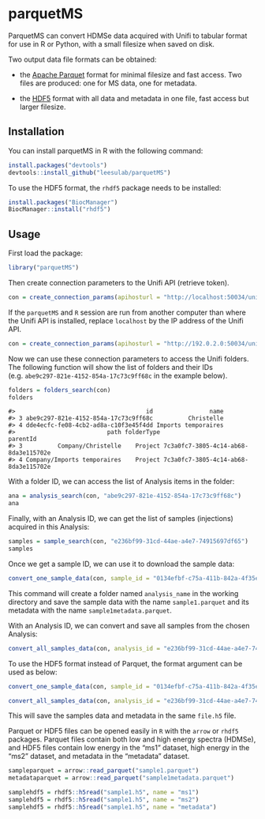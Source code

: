 
<!-- README.md is generated from README.Rmd. Please edit that file -->

# parquetMS

<!-- badges: start -->
<!-- badges: end -->

ParquetMS can convert HDMSe data acquired with Unifi to tabular format
for use in R or Python, with a small filesize when saved on disk.

Two output data file formats can be obtained:

- the [Apache Parquet](https://parquet.apache.org/) format for minimal
  filesize and fast access. Two files are produced: one for MS data, one
  for metadata.

- the [HDF5](https://www.hdfgroup.org/solutions/hdf5/) format with all
  data and metadata in one file, fast access but larger filesize.

## Installation

You can install parquetMS in R with the following command:

``` r
install.packages("devtools")
devtools::install_github("leesulab/parquetMS")
```

To use the HDF5 format, the `rhdf5` package needs to be installed:

``` r
install.packages("BiocManager")
BiocManager::install("rhdf5")
```

## Usage

First load the package:

``` r
library("parquetMS")
```

Then create connection parameters to the Unifi API (retrieve token).

``` r
con = create_connection_params(apihosturl = "http://localhost:50034/unifi/v1", identityurl = "http://localhost:50333/identity/connect/token")
```

If the `parquetMS` and `R` session are run from another computer than
where the Unifi API is installed, replace `localhost` by the IP address
of the Unifi API.

``` r
con = create_connection_params(apihosturl = "http://192.0.2.0:50034/unifi/v1", identityurl = "http://192.0.2.0:50333/identity/connect/token")
```

Now we can use these connection parameters to access the Unifi folders.
The following function will show the list of folders and their IDs
(e.g. `abe9c297-821e-4152-854a-17c73c9ff68c` in the example below).

``` r
folders = folders_search(con)
folders
```

    #>                                     id                name
    #> 3 abe9c297-821e-4152-854a-17c73c9ff68c          Christelle
    #> 4 dde4ecfc-fe08-4cb2-ad8a-c10f3e45f4dd Imports temporaires
    #>                          path folderType                             parentId
    #> 3          Company/Christelle    Project 7c3a0fc7-3805-4c14-ab68-8da3e115702e
    #> 4 Company/Imports temporaires    Project 7c3a0fc7-3805-4c14-ab68-8da3e115702e

With a folder ID, we can access the list of Analysis items in the
folder:

``` r
ana = analysis_search(con, "abe9c297-821e-4152-854a-17c73c9ff68c")
ana
```

Finally, with an Analysis ID, we can get the list of samples
(injections) acquired in this Analysis:

``` r
samples = sample_search(con, "e236bf99-31cd-44ae-a4e7-74915697df65")
samples
```

Once we get a sample ID, we can use it to download the sample data:

``` r
convert_one_sample_data(con, sample_id = "0134efbf-c75a-411b-842a-4f35e2b76347", "sample1", "analysis_name")
```

This command will create a folder named `analysis_name` in the working
directory and save the sample data with the name `sample1.parquet` and
its metadata with the name `sample1metadata.parquet`.

With an Analysis ID, we can convert and save all samples from the chosen
Analysis:

``` r
convert_all_samples_data(con, analysis_id = "e236bf99-31cd-44ae-a4e7-74915697df65", "analysis_name")
```

To use the HDF5 format instead of Parquet, the format argument can be
used as below:

``` r
convert_one_sample_data(con, sample_id = "0134efbf-c75a-411b-842a-4f35e2b76347", "sample1", "analysis_name", format = "hdf5")

convert_all_samples_data(con, analysis_id = "e236bf99-31cd-44ae-a4e7-74915697df65", "analysis_name", format = "hdf5")
```

This will save the samples data and metadata in the same `file.h5` file.

Parquet or HDF5 files can be opened easily in `R` with the `arrow` or
`rhdf5` packages. Parquet files contain both low and high energy spectra
(HDMSe), and HDF5 files contain low energy in the “ms1” dataset, high
energy in the “ms2” dataset, and metadata in the “metadata” dataset.

``` r
sampleparquet = arrow::read_parquet("sample1.parquet")
metadataparquet = arrow::read_parquet("sample1metadata.parquet")

samplehdf5 = rhdf5::h5read("sample1.h5", name = "ms1")
samplehdf5 = rhdf5::h5read("sample1.h5", name = "ms2")
samplehdf5 = rhdf5::h5read("sample1.h5", name = "metadata")
```
